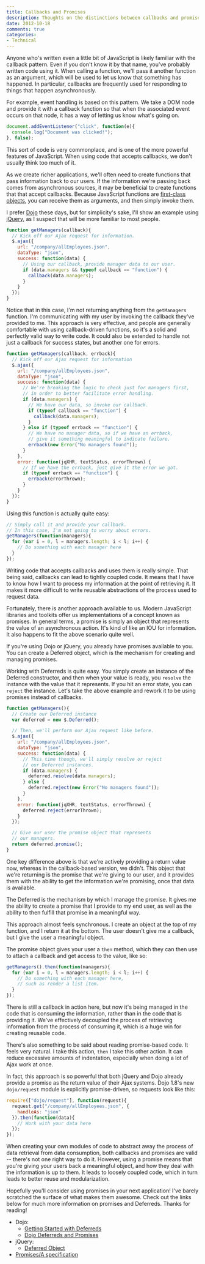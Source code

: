 ```yaml
---
title: Callbacks and Promises
description: Thoughts on the distinctions between callbacks and promises
date: 2012-10-18
comments: true
categories:
- Technical
---
```


Anyone who's written even a little bit of JavaScript is likely familiar with the
callback pattern. Even if you don't know it by that name, you've probably
written code using it. When calling a function, we'll pass it another function
as an argument, which will be used to let us know that something has happened.
In particular, callbacks are frequently used for responding to things that
happen asynchronously.

For example, event handling is based on this pattern. We take a DOM node and
provide it with a callback function so that when the associated event occurs on
that node, it has a way of letting us know what's going on.

<!-- more -->

``` javascript Simple document-based click handler
document.addEventListener("click", function(e){
  console.log("Document was clicked!");
}, false);
```

This sort of code is very commonplace, and is one of the more powerful features
of JavaScript. When using code that accepts callbacks, we don't usually think
too much of it.

As we create richer applications, we'll often need to create functions that pass
information back to our users. If the information we're passing back comes from
asynchronous sources, it may be beneficial to create functions that that accept
callbacks. Because JavaScript functions are [first-class objects][1], you can
receive them as arguments, and then simply invoke them.

I prefer [Dojo][] these days, but for simplicity's sake, I'll show an example
using [jQuery][], as I suspect that will be more familiar to most people.

``` javascript Simple function that accepts a callback
function getManagers(callback){
  // Kick off our Ajax request for information.
  $.ajax({
    url: "/company/allEmployees.json",
    dataType: "json",
    success: function(data) {
      // Using our callback, provide manager data to our user.
      if (data.managers && typeof callback == "function") {
        callback(data.managers);
      }
    }
  });
}
```

Notice that in this case, I'm not returning anything from the `getManagers`
function. I'm communicating with my user by invoking the callback they've
provided to me. This approach is very effective, and people are generally
comfortable with using callback-driven functions, so it's a solid and perfectly
valid way to write code. It could also be extended to handle not just a callback
for success states, but another one for errors.

``` javascript Improved version with callback/errback support
function getManagers(callback, errback){
  // Kick off our Ajax request for information
  $.ajax({
    url: "/company/allEmployees.json",
    dataType: "json",
    success: function(data) {
      // We're breaking the logic to check just for managers first,
      // in order to better facilitate error handling.
      if (data.managers) {
        // We have our data, so invoke our callback.
        if (typeof callback == "function") {
          callback(data.managers);
        }
      } else if (typeof errback == "function") {
        // We have no manager data, so if we have an errback,
        // give it something meaningful to indicate failure.
        errback(new Error("No managers found"));
      }
    },
    error: function(jqXHR, textStatus, errorThrown) {
      // If we have the errback, just give it the error we got.
      if (typeof errback == "function") {
        errback(errorThrown);
      }
    }
  });
}
```

Using this function is actually quite easy:

``` javascript Using getManagers
// Simply call it and provide your callback.
// In this case, I'm not going to worry about errors.
getManagers(function(managers){
  for (var i = 0, l = managers.length; i < l; i++) {
    // Do something with each manager here
  }
});
```

Writing code that accepts callbacks and uses them is really simple. That being
said, callbacks can lead to tightly coupled code. It means that I have to know
how I want to process my information at the point of retrieving it. It makes it
more difficult to write reusable abstractions of the process used to request
data.

Fortunately, there is another approach available to us. Modern JavaScript
libraries and toolkits offer us implementations of a concept known as promises.
In general terms, a promise is simply an object that represents the value of an
asynchronous action. It's kind of like an IOU for information. It also happens
to fit the above scenario quite well.

If you're using Dojo or jQuery, you already have promises available to you. You
can create a Deferred object, which is the mechanism for creating and managing
promises.

Working with Deferreds is quite easy. You simply create an instance of the
Deferred constructor, and then when your value is ready, you `resolve` the
instance with the value that it represents. If you hit an error state, you can
`reject` the instance. Let's take the above example and rework it to be using
promises instead of callbacks.

``` javascript Getting managers via Deferreds / promises
function getManagers(){
  // Create our Deferred instance
  var deferred = new $.Deferred();

  // Then, we'll perform our Ajax request like before.
  $.ajax({
    url: "/company/allEmployees.json",
    dataType: "json",
    success: function(data) {
      // This time though, we'll simply resolve or reject
      // our Deferred instances.
      if (data.managers) {
        deferred.resolve(data.managers);
      } else {
        deferred.reject(new Error("No managers found"));
      }
    },
    error: function(jqXHR, textStatus, errorThrown) {
      deferred.reject(errorThrown);
    }
  });

  // Give our user the promise object that represents
  // our managers.
  return deferred.promise();
}
```

One key difference above is that we're actively providing a return value now,
whereas in the callback-based version, we didn't. This object that we're
returning is the promise that we're giving to our user, and it provides them
with the ability to get the information we're promising, once that data is
available.

The Deferred is the mechanism by which I manage the promise. It gives me the
ability to create a promise that I provide to my end user, as well as the
ability to then fulfill that promise in a meaningful way.

This approach almost feels synchronous. I create an object at the top of my
function, and I return it at the bottom. The user doesn't give me a callback,
but I give the user a meaningful object.

The promise object gives your user a `then` method, which they can then use to
attach a callback and get access to the value, like so:

``` javascript Using the return value from getManagers as a promise
getManagers().then(function(managers){
  for (var i = 0, l = managers.length; i < l; i++) {
    // Do something with each manager here,
    // such as render a list item.
  }
});
```

There is still a callback in action here, but now it's being managed in the code
that is consuming the information, rather than in the code that is providing it.
We've effectively decoupled the process of retrieving information from the
process of consuming it, which is a huge win for creating reusable code.

There's also something to be said about reading promise-based code. It feels
very natural. I take this action, `then` I take this other action. It can reduce
excessive amounts of indentation, especially when doing a lot of Ajax work at
once.

In fact, this approach is so powerful that both jQuery and Dojo already provide
a promise as the return value of their Ajax systems. Dojo 1.8's new
`dojo/request` module is explicitly promise-driven, so requests look like this:

``` javascript Using dojo/request to perform a request
require(["dojo/request"], function(request){
  request.get("/company/allEmployees.json", {
    handleAs: "json"
  }).then(function(data){
    // Work with your data here
  });
});
```

When creating your own modules of code to abstract away the process of data
retrieval from data consumption, both callbacks and promises are valid --
there's not one right way to do it. However, using a promise means that you're
giving your users back a meaningful object, and how they deal with the
information is up to them. It leads to loosely coupled code, which in turn leads
to better reuse and modularization.

Hopefully you'll consider using promises in your next application! I've barely
scratched the surface of what makes them awesome. Check out the links below for
much more information on promises and Deferreds. Thanks for reading!

* Dojo:
  * [Getting Started with Deferreds][3]
  * [Dojo Deferreds and Promises][4]
* jQuery:
  * [Deferred Object][5]
* [Promises/A specification][2]

[1]: http://en.wikipedia.org/wiki/First-class_function#Higher-order_functions:_passing_functions_as_arguments
[2]: http://wiki.commonjs.org/wiki/Promises/A
[3]: http://dojotoolkit.org/documentation/tutorials/1.8/deferreds/
[4]: http://dojotoolkit.org/documentation/tutorials/1.8/promises/
[5]: http://api.jquery.com/category/deferred-object/
[Dojo]: http://dojotoolkit.org/
[jQuery]: http://jquery.com/
